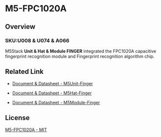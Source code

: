 # M5-FPC1020A

## Overview

### SKU:U008 & U074 & A066

M5Stack **Unit & Hat & Module FINGER** integrated the FPC1020A capacitive fingerprint recognition module and Fingerprint recognition algorithm chip.

## Related Link

- [Document & Datasheet - M5Unit-Finger](https://docs.m5stack.com/en/unit/finger)

- [Document & Datasheet - M5Hat-Finger](https://docs.m5stack.com/en/hat/hat-finger)

- [Document & Datasheet - M5Module-Finger](https://docs.m5stack.com/en/module/faces_finger)

## License

[M5-FPC1020A - MIT](LICENSE)

